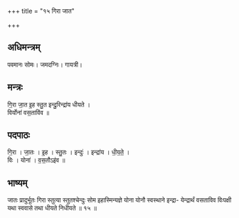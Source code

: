 +++
title = "१५ गिरा जात"

+++
## अधिमन्त्रम्
पवमानः सोमः। जमदग्निः। गायत्री।

## मन्त्रः
गि॒रा जा॒त इ॒ह स्तु॒त इन्दु॒रिन्द्रा॑य धीयते ।  
विर्योना॑ वस॒तावि॑व ॥

## पदपाठः
गि॒रा । जा॒तः । इ॒ह । स्तु॒तः । इन्दुः॑ । इन्द्रा॑य । धी॒य॒ते॒ ।  
विः । योना॑ । व॒स॒तौऽइ॑व ॥

## भाष्यम्
जातः प्रादुर्भूतः गिरा स्तुत्या स्तुतश्चेन्दुः सोम इहास्मिन्यज्ञे योना योनौ स्वस्थाने इन्द्रा- येन्द्रार्थं वसताविव विःपक्षी यथा स्ववासे तथा धीयते निधीयते ॥ १५ ॥